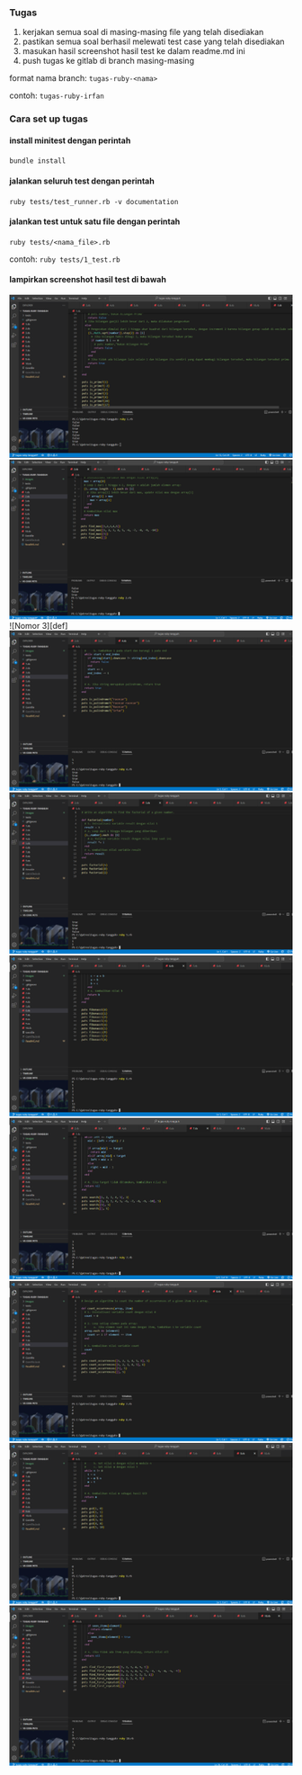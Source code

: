 

### Tugas

1. kerjakan semua soal di masing-masing file yang telah disediakan
2. pastikan semua soal berhasil melewati test case yang telah disediakan
3. masukan hasil screenshot hasil test ke dalam readme.md ini
4. push tugas ke gitlab di branch masing-masing

format nama branch: `tugas-ruby-<nama>`

contoh: `tugas-ruby-irfan`


### Cara set up tugas

#### install minitest dengan perintah 
`bundle install`

#### jalankan seluruh test dengan perintah

`ruby tests/test_runner.rb -v documentation`

#### jalankan test untuk satu file dengan perintah

`ruby tests/<nama_file>.rb`

contoh: `ruby tests/1_test.rb`


#### lampirkan screenshot hasil test di bawah
![Nomor 1](images/1.png)
![Nomor 2](images/2.png)
![Nomor 3][def]
![Nomor 4](images/4.png)
![Nomor 5](images/5.png)
![Nomor 6](images/6.png)
![Nomor 7](images/7.png)
![Nomor 8](images/8.png)
![Nomor 9](images/9.png)
![Nomor 10](images/10.png)
